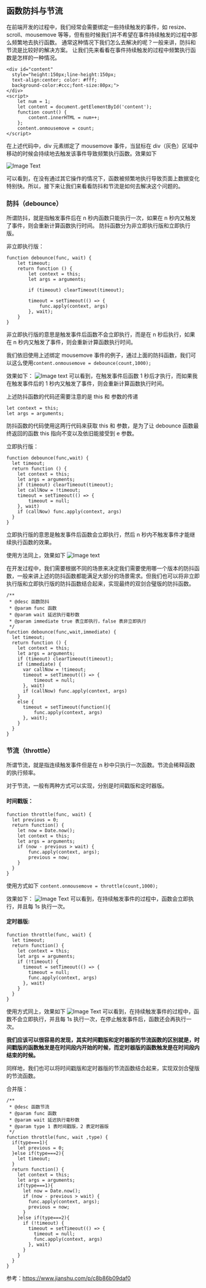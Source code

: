 ## 函数防抖与节流

在前端开发的过程中，我们经常会需要绑定一些持续触发的事件，如 resize、scroll、mousemove 等等，但有些时候我们并不希望在事件持续触发的过程中那么频繁地去执行函数。
通常这种情况下我们怎么去解决的呢？一般来讲，防抖和节流是比较好的解决方案。
让我们先来看看在事件持续触发的过程中频繁执行函数是怎样的一种情况。

```
<div id="content" 
  style="height:150px;line-height:150px;
  text-align:center; color: #fff;
  background-color:#ccc;font-size:80px;">
</div>
<script>
    let num = 1;
    let content = document.getElementById('content');
    function count() {
        content.innerHTML = num++;
    };
    content.onmousemove = count;
</script>
```
在上述代码中，div 元素绑定了 mousemove 事件，当鼠标在 div（灰色）区域中移动的时候会持续地去触发该事件导致频繁执行函数。效果如下

![Image Text](https://upload-images.jianshu.io/upload_images/4842858-652a8eb5c73db0c7.gif?imageMogr2/auto-orient/strip|imageView2/2/w/1132/format/webp)

可以看到，在没有通过其它操作的情况下，函数被频繁地执行导致页面上数据变化特别快。所以，接下来让我们来看看防抖和节流是如何去解决这个问题的。


### 防抖（debounce）
所谓防抖，就是指触发事件后在 n 秒内函数只能执行一次，如果在 n 秒内又触发了事件，则会重新计算函数执行时间。
防抖函数分为非立即执行版和立即执行版。

非立即执行版：
```
function debounce(func, wait) {
    let timeout;
    return function () {
        let context = this;
        let args = arguments;

        if (timeout) clearTimeout(timeout);
        
        timeout = setTimeout(() => {
            func.apply(context, args)
        }, wait);
    }
}
```
非立即执行版的意思是触发事件后函数不会立即执行，而是在 n 秒后执行，如果在 n 秒内又触发了事件，则会重新计算函数执行时间。

我们依旧使用上述绑定 mousemove 事件的例子，通过上面的防抖函数，我们可以这么使用`content.onmousemove = debounce(count,1000);`

效果如下：
![Image text](https://upload-images.jianshu.io/upload_images/4842858-1f6389b9dd9e5ef9.gif?imageMogr2/auto-orient/strip|imageView2/2/w/1134/format/webp)
可以看到，在触发事件后函数 1 秒后才执行，而如果我在触发事件后的 1 秒内又触发了事件，则会重新计算函数执行时间。

上述防抖函数的代码还需要注意的是 this 和 参数的传递
```
let context = this;
let args = arguments;
```
防抖函数的代码使用这两行代码来获取 this 和 参数，是为了让 debounce 函数最终返回的函数 this 指向不变以及依旧能接受到 e 参数。

立即执行版：
```
function debounce(func,wait) {
  let timeout;
  return function () {
    let context = this;
    let args = arguments;
    if (timeout) clearTimeout(timeout);
    let callNow = !timeout;
    timeout = setTimeout(() => {
        timeout = null;
    }, wait)
    if (callNow) func.apply(context, args)
  }
}
```
立即执行版的意思是触发事件后函数会立即执行，然后 n 秒内不触发事件才能继续执行函数的效果。

使用方法同上，效果如下
![Image text](https://upload-images.jianshu.io/upload_images/4842858-067785c056f182d8.gif?imageMogr2/auto-orient/strip|imageView2/2/w/1140/format/webp)

在开发过程中，我们需要根据不同的场景来决定我们需要使用哪一个版本的防抖函数，一般来讲上述的防抖函数都能满足大部分的场景需求。但我们也可以将非立即执行版和立即执行版的防抖函数结合起来，实现最终的双剑合璧版的防抖函数。

```
/**
 * @desc 函数防抖
 * @param func 函数
 * @param wait 延迟执行毫秒数
 * @param immediate true 表立即执行，false 表非立即执行
 */
function debounce(func,wait,immediate) {
  let timeout;
  return function () {
    let context = this;
    let args = arguments;
    if (timeout) clearTimeout(timeout);
    if (immediate) {
      var callNow = !timeout;
      timeout = setTimeout(() => {
          timeout = null;
      }, wait)
      if (callNow) func.apply(context, args)
    }
    else {
      timeout = setTimeout(function(){
          func.apply(context, args)
      }, wait);
    }
  }
}
```

### 节流（throttle）
所谓节流，就是指连续触发事件但是在 n 秒中只执行一次函数。节流会稀释函数的执行频率。

对于节流，一般有两种方式可以实现，分别是时间戳版和定时器版。

#### 时间戳版：
```
function throttle(func, wait) {
  let previous = 0;
  return function() {
    let now = Date.now();
    let context = this;
    let args = arguments;
    if (now - previous > wait) {
        func.apply(context, args);
        previous = now;
    }
  }
}
```
使用方式如下
`content.onmousemove = throttle(count,1000);`

效果如下：
![Image Text](https://upload-images.jianshu.io/upload_images/4842858-80423b8898a27732.gif?imageMogr2/auto-orient/strip|imageView2/2/w/1140/format/webp)
可以看到，在持续触发事件的过程中，函数会立即执行，并且每 1s 执行一次。

#### 定时器版:
```
function throttle(func, wait) {
  let timeout;
  return function() {
    let context = this;
    let args = arguments;
    if (!timeout) {
      timeout = setTimeout(() => {
        timeout = null;
        func.apply(context, args)
      }, wait)
    }
  }
}
```
使用方式同上，效果如下
![Image Text](https://upload-images.jianshu.io/upload_images/4842858-bf2ed4c8ed4f0ec0.gif?imageMogr2/auto-orient/strip|imageView2/2/w/1136/format/webp)
可以看到，在持续触发事件的过程中，函数不会立即执行，并且每 1s 执行一次，在停止触发事件后，函数还会再执行一次。

<strong>我们应该可以很容易的发现，其实时间戳版和定时器版的节流函数的区别就是，时间戳版的函数触发是在时间段内开始的时候，而定时器版的函数触发是在时间段内结束的时候。</strong>

同样地，我们也可以将时间戳版和定时器版的节流函数结合起来，实现双剑合璧版的节流函数。

合并版：
```
/**
 * @desc 函数节流
 * @param func 函数
 * @param wait 延迟执行毫秒数
 * @param type 1 表时间戳版，2 表定时器版
 */
function throttle(func, wait ,type) {
  if(type===1){
    let previous = 0;
  }else if(type===2){
    let timeout;
  }
  return function() {
    let context = this;
    let args = arguments;
    if(type===1){
      let now = Date.now();
      if (now - previous > wait) {
        func.apply(context, args);
        previous = now;
      }
    }else if(type===2){
      if (!timeout) {
        timeout = setTimeout(() => {
          timeout = null;
          func.apply(context, args)
        }, wait)
      }
    }
  }
}
```

参考：https://www.jianshu.com/p/c8b86b09daf0
